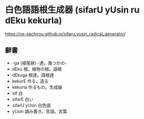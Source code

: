# 白色語語根生成器 (sifarU yUsin ru dEku kekurIa)

https://ne-sachirou.github.io/sifaru_yusin_radical_generator/

## 辭書

- -ga (接尾辭) -達。幾つかの-
- dEku 根。植物の根。語根
- dEkuga 根達。語根達
- kekurE 作る。造る
- kekurIa 作るもの。生成器
- sIf 白
- sifarE 白い
- sifarU yUsin 白色語
- yUsin 讀み書き。言語。言葉
